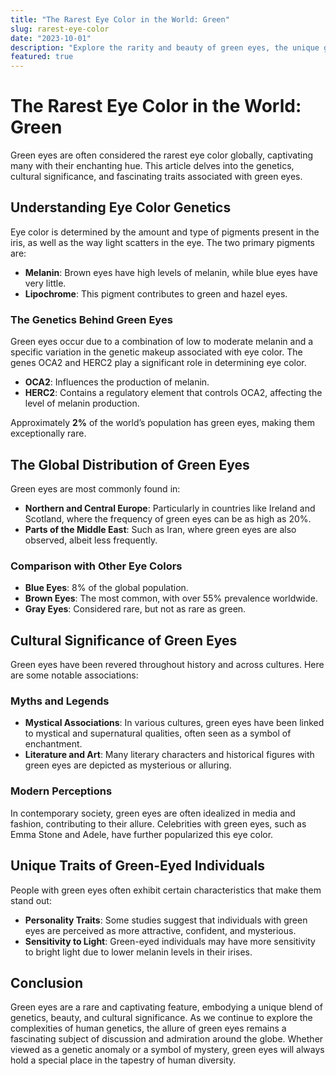 ```yaml
---
title: "The Rarest Eye Color in the World: Green"
slug: rarest-eye-color
date: "2023-10-01"
description: "Explore the rarity and beauty of green eyes, the unique genetics behind them, and their cultural significance across the globe."
featured: true
---
```


# The Rarest Eye Color in the World: Green

Green eyes are often considered the rarest eye color globally, captivating many with their enchanting hue. This article delves into the genetics, cultural significance, and fascinating traits associated with green eyes.

## Understanding Eye Color Genetics

Eye color is determined by the amount and type of pigments present in the iris, as well as the way light scatters in the eye. The two primary pigments are:

- **Melanin**: Brown eyes have high levels of melanin, while blue eyes have very little.
- **Lipochrome**: This pigment contributes to green and hazel eyes.

### The Genetics Behind Green Eyes

Green eyes occur due to a combination of low to moderate melanin and a specific variation in the genetic makeup associated with eye color. The genes OCA2 and HERC2 play a significant role in determining eye color. 

- **OCA2**: Influences the production of melanin.
- **HERC2**: Contains a regulatory element that controls OCA2, affecting the level of melanin production.

Approximately **2%** of the world’s population has green eyes, making them exceptionally rare. 

## The Global Distribution of Green Eyes

Green eyes are most commonly found in:

- **Northern and Central Europe**: Particularly in countries like Ireland and Scotland, where the frequency of green eyes can be as high as 20%.
- **Parts of the Middle East**: Such as Iran, where green eyes are also observed, albeit less frequently.

### Comparison with Other Eye Colors

- **Blue Eyes**: 8% of the global population.
- **Brown Eyes**: The most common, with over 55% prevalence worldwide.
- **Gray Eyes**: Considered rare, but not as rare as green.

## Cultural Significance of Green Eyes

Green eyes have been revered throughout history and across cultures. Here are some notable associations:

### Myths and Legends

- **Mystical Associations**: In various cultures, green eyes have been linked to mystical and supernatural qualities, often seen as a symbol of enchantment.
- **Literature and Art**: Many literary characters and historical figures with green eyes are depicted as mysterious or alluring.

### Modern Perceptions

In contemporary society, green eyes are often idealized in media and fashion, contributing to their allure. Celebrities with green eyes, such as Emma Stone and Adele, have further popularized this eye color.

## Unique Traits of Green-Eyed Individuals

People with green eyes often exhibit certain characteristics that make them stand out:

- **Personality Traits**: Some studies suggest that individuals with green eyes are perceived as more attractive, confident, and mysterious.
- **Sensitivity to Light**: Green-eyed individuals may have more sensitivity to bright light due to lower melanin levels in their irises.

## Conclusion

Green eyes are a rare and captivating feature, embodying a unique blend of genetics, beauty, and cultural significance. As we continue to explore the complexities of human genetics, the allure of green eyes remains a fascinating subject of discussion and admiration around the globe. Whether viewed as a genetic anomaly or a symbol of mystery, green eyes will always hold a special place in the tapestry of human diversity.